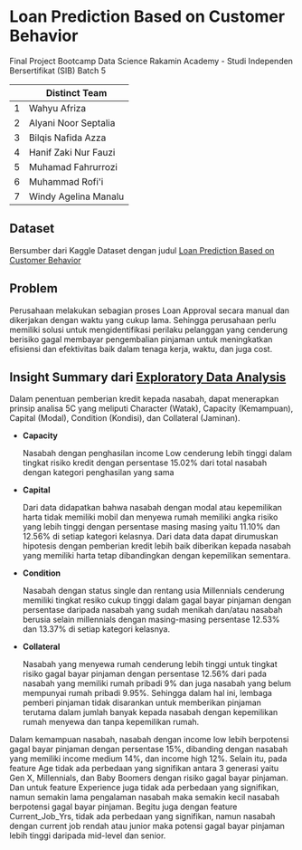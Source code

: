 # Loan Prediction Based on Customer Behavior
Final Project Bootcamp Data Science Rakamin Academy - Studi Independen Bersertifikat (SIB) Batch 5 

|   	| **Distinct Team**    	|
|---	|----------------------	|
| 1 	| Wahyu Afriza         	|
| 2 	| Alyani Noor Septalia 	|
| 3 	| Bilqis Nafida Azza   	|
| 4 	| Hanif Zaki Nur Fauzi 	|
| 5 	| Muhamad Fahrurrozi   	|
| 6 	| Muhammad Rofi'i      	|
| 7 	| Windy Agelina Manalu 	|

## Dataset
Bersumber dari Kaggle Dataset dengan judul [Loan Prediction Based on Customer Behavior](https://www.kaggle.com/datasets/subhamjain/loan-prediction-based-on-customer-behavior)

## Problem 
Perusahaan melakukan sebagian proses Loan Approval secara manual dan dikerjakan dengan waktu yang cukup lama. Sehingga perusahaan perlu memiliki solusi untuk mengidentifikasi perilaku pelanggan yang cenderung berisiko gagal membayar pengembalian pinjaman untuk meningkatkan efisiensi dan efektivitas baik dalam tenaga kerja, waktu, dan juga cost.

## Insight Summary dari [Exploratory Data Analysis](https://github.com/AlyaniNS/Loan-Prediction-Based-on-Customer-Behavior/tree/main/EDA)
Dalam penentuan pemberian kredit kepada nasabah, dapat menerapkan prinsip analisa 5C yang meliputi Character (Watak), Capacity (Kemampuan), Capital (Modal), Condition (Kondisi), dan Collateral (Jaminan).
  - **Capacity**

    Nasabah dengan penghasilan income Low cenderung lebih tinggi dalam tingkat risiko kredit dengan persentase 15.02% dari total nasabah dengan kategori penghasilan yang sama
    
  - **Capital**

    Dari data didapatkan bahwa nasabah dengan modal atau kepemilikan harta tidak memiliki mobil dan menyewa rumah memiliki angka risiko yang lebih tinggi dengan persentase masing masing yaitu 11.10% dan 12.56% di setiap kategori kelasnya. Dari data data dapat dirumuskan hipotesis dengan pemberian kredit lebih baik diberikan kepada nasabah yang memiliki harta tetap dibandingkan dengan kepemilikan sementara.
  - **Condition**

    Nasabah dengan status single dan rentang usia Millennials cenderung memiliki tingkat resiko cukup tinggi dalam gagal bayar pinjaman dengan persentase daripada nasabah yang sudah menikah dan/atau nasabah berusia selain millennials dengan masing-masing persentase 12.53% dan 13.37%  di setiap kategori kelasnya.
  - **Collateral**

    Nasabah yang menyewa rumah cenderung lebih tinggi untuk tingkat risiko gagal bayar pinjaman dengan persentase 12.56% dari pada nasabah yang memiliki rumah pribadi 9% dan juga nasabah yang belum mempunyai rumah pribadi 9.95%. Sehingga dalam hal ini, lembaga pemberi pinjaman tidak disarankan untuk memberikan pinjaman terutama dalam jumlah banyak kepada nasabah dengan kepemilikan rumah menyewa dan tanpa kepemilikan rumah.
    
Dalam kemampuan nasabah, nasabah dengan income low lebih berpotensi gagal bayar pinjaman dengan persentase 15%, dibanding dengan nasabah yang memiliki income medium 14%, dan income high 12%. Selain itu, pada feature Age tidak ada perbedaan yang signifikan antara 3 generasi yaitu Gen X, Millennials, dan Baby Boomers dengan risiko gagal bayar pinjaman. Dan untuk feature Experience juga tidak ada perbedaan yang signifikan, namun semakin lama pengalaman nasabah maka semakin kecil nasabah berpotensi gagal bayar pinjaman. Begitu juga dengan feature Current_Job_Yrs, tidak ada perbedaan yang signifikan, namun nasabah dengan current job rendah atau junior maka potensi gagal bayar pinjaman lebih tinggi daripada mid-level dan senior.
